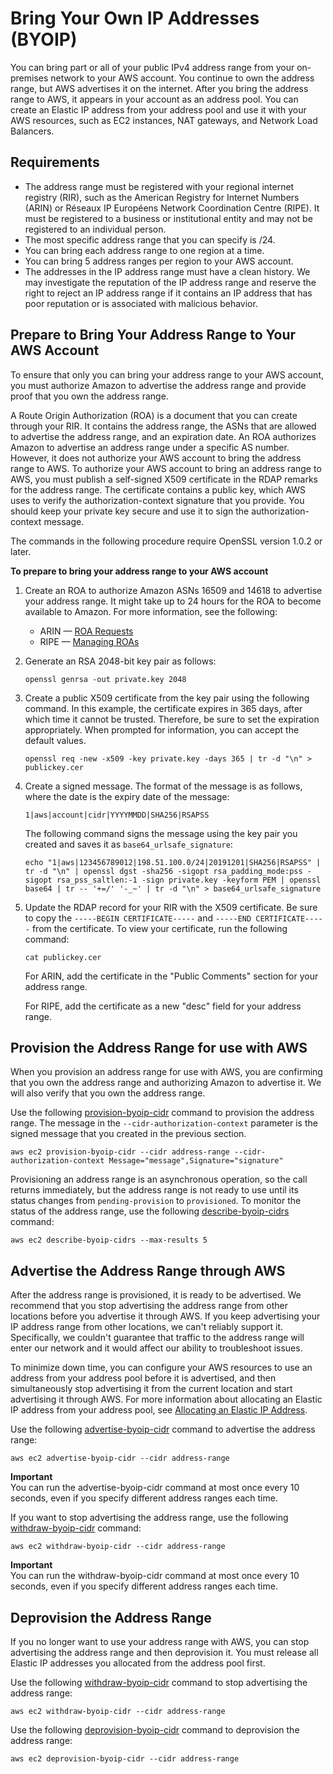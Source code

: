 # Bring Your Own IP Addresses \(BYOIP\)<a name="ec2-byoip"></a>

You can bring part or all of your public IPv4 address range from your on\-premises network to your AWS account\. You continue to own the address range, but AWS advertises it on the internet\. After you bring the address range to AWS, it appears in your account as an address pool\. You can create an Elastic IP address from your address pool and use it with your AWS resources, such as EC2 instances, NAT gateways, and Network Load Balancers\.

## Requirements<a name="byoip-requirements"></a>
+ The address range must be registered with your regional internet registry \(RIR\), such as the American Registry for Internet Numbers \(ARIN\) or Réseaux IP Européens Network Coordination Centre \(RIPE\)\. It must be registered to a business or institutional entity and may not be registered to an individual person\.
+ The most specific address range that you can specify is /24\.
+ You can bring each address range to one region at a time\.
+ You can bring 5 address ranges per region to your AWS account\.
+ The addresses in the IP address range must have a clean history\. We may investigate the reputation of the IP address range and reserve the right to reject an IP address range if it contains an IP address that has poor reputation or is associated with malicious behavior\.

## Prepare to Bring Your Address Range to Your AWS Account<a name="prepare-for-byoip"></a>

To ensure that only you can bring your address range to your AWS account, you must authorize Amazon to advertise the address range and provide proof that you own the address range\.

A Route Origin Authorization \(ROA\) is a document that you can create through your RIR\. It contains the address range, the ASNs that are allowed to advertise the address range, and an expiration date\. An ROA authorizes Amazon to advertise an address range under a specific AS number\. However, it does not authorize your AWS account to bring the address range to AWS\. To authorize your AWS account to bring an address range to AWS, you must publish a self\-signed X509 certificate in the RDAP remarks for the address range\. The certificate contains a public key, which AWS uses to verify the authorization\-context signature that you provide\. You should keep your private key secure and use it to sign the authorization\-context message\.

The commands in the following procedure require OpenSSL version 1\.0\.2 or later\.

**To prepare to bring your address range to your AWS account**

1. Create an ROA to authorize Amazon ASNs 16509 and 14618 to advertise your address range\. It might take up to 24 hours for the ROA to become available to Amazon\. For more information, see the following:
   + ARIN — [ROA Requests](https://www.arin.net/resources/rpki/roarequest.html)
   + RIPE — [Managing ROAs](https://www.ripe.net/manage-ips-and-asns/resource-management/certification/resource-certification-roa-management)

1. Generate an RSA 2048\-bit key pair as follows:

   ```
   openssl genrsa -out private.key 2048
   ```

1. Create a public X509 certificate from the key pair using the following command\. In this example, the certificate expires in 365 days, after which time it cannot be trusted\. Therefore, be sure to set the expiration appropriately\. When prompted for information, you can accept the default values\.

   ```
   openssl req -new -x509 -key private.key -days 365 | tr -d "\n" > publickey.cer
   ```

1. Create a signed message\. The format of the message is as follows, where the date is the expiry date of the message:

   ```
   1|aws|account|cidr|YYYYMMDD|SHA256|RSAPSS
   ```

   The following command signs the message using the key pair you created and saves it as `base64_urlsafe_signature`:

   ```
   echo "1|aws|123456789012|198.51.100.0/24|20191201|SHA256|RSAPSS" | tr -d "\n" | openssl dgst -sha256 -sigopt rsa_padding_mode:pss -sigopt rsa_pss_saltlen:-1 -sign private.key -keyform PEM | openssl base64 | tr -- '+=/' '-_~' | tr -d "\n" > base64_urlsafe_signature
   ```

1. Update the RDAP record for your RIR with the X509 certificate\. Be sure to copy the `-----BEGIN CERTIFICATE-----` and `-----END CERTIFICATE-----` from the certificate\. To view your certificate, run the following command:

   ```
   cat publickey.cer
   ```

   For ARIN, add the certificate in the "Public Comments" section for your address range\.

   For RIPE, add the certificate as a new "desc" field for your address range\.

## Provision the Address Range for use with AWS<a name="byoip-provision"></a>

When you provision an address range for use with AWS, you are confirming that you own the address range and authorizing Amazon to advertise it\. We will also verify that you own the address range\.

Use the following [provision\-byoip\-cidr](https://docs.aws.amazon.com/cli/latest/reference/ec2/provision-byoip-cidr.html) command to provision the address range\. The message in the `--cidr-authorization-context` parameter is the signed message that you created in the previous section\.

```
aws ec2 provision-byoip-cidr --cidr address-range --cidr-authorization-context Message="message",Signature="signature"
```

Provisioning an address range is an asynchronous operation, so the call returns immediately, but the address range is not ready to use until its status changes from `pending-provision` to `provisioned`\. To monitor the status of the address range, use the following [describe\-byoip\-cidrs](https://docs.aws.amazon.com/cli/latest/reference/ec2/describe-byoip-cidrs.html) command:

```
aws ec2 describe-byoip-cidrs --max-results 5
```

## Advertise the Address Range through AWS<a name="byoip-advertise"></a>

After the address range is provisioned, it is ready to be advertised\. We recommend that you stop advertising the address range from other locations before you advertise it through AWS\. If you keep advertising your IP address range from other locations, we can't reliably support it\. Specifically, we couldn't guarantee that traffic to the address range will enter our network and it would affect our ability to troubleshoot issues\.

To minimize down time, you can configure your AWS resources to use an address from your address pool before it is advertised, and then simultaneously stop advertising it from the current location and start advertising it through AWS\. For more information about allocating an Elastic IP address from your address pool, see [Allocating an Elastic IP Address](elastic-ip-addresses-eip.md#using-instance-addressing-eips-allocating)\.

Use the following [advertise\-byoip\-cidr](https://docs.aws.amazon.com/cli/latest/reference/ec2/advertise-byoip-cidr.html) command to advertise the address range:

```
aws ec2 advertise-byoip-cidr --cidr address-range
```

**Important**  
You can run the advertise\-byoip\-cidr command at most once every 10 seconds, even if you specify different address ranges each time\.

If you want to stop advertising the address range, use the following [withdraw\-byoip\-cidr](https://docs.aws.amazon.com/cli/latest/reference/ec2/withdraw-byoip-cidr.html) command:

```
aws ec2 withdraw-byoip-cidr --cidr address-range
```

**Important**  
You can run the withdraw\-byoip\-cidr command at most once every 10 seconds, even if you specify different address ranges each time\.

## Deprovision the Address Range<a name="byoip-deprovision"></a>

If you no longer want to use your address range with AWS, you can stop advertising the address range and then deprovision it\. You must release all Elastic IP addresses you allocated from the address pool first\.

Use the following [withdraw\-byoip\-cidr](https://docs.aws.amazon.com/cli/latest/reference/ec2/withdraw-byoip-cidr.html) command to stop advertising the address range:

```
aws ec2 withdraw-byoip-cidr --cidr address-range
```

Use the following [deprovision\-byoip\-cidr](https://docs.aws.amazon.com/cli/latest/reference/ec2/deprovision-byoip-cidr.html) command to deprovision the address range:

```
aws ec2 deprovision-byoip-cidr --cidr address-range
```